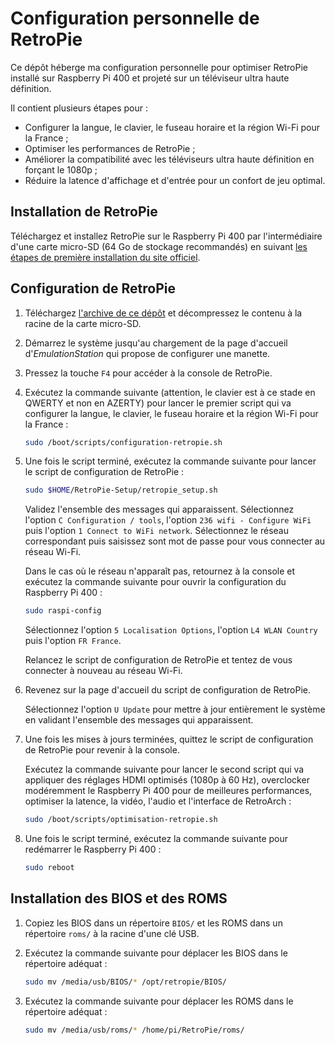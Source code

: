 # Configuration personnelle de RetroPie

Ce dépôt héberge ma configuration personnelle pour optimiser RetroPie installé sur Raspberry Pi 400 et projeté sur un téléviseur ultra haute définition.

Il contient plusieurs étapes pour :

- Configurer la langue, le clavier, le fuseau horaire et la région Wi-Fi pour la France ;
- Optimiser les performances de RetroPie ;
- Améliorer la compatibilité avec les téléviseurs ultra haute définition en forçant le 1080p ;
- Réduire la latence d'affichage et d'entrée pour un confort de jeu optimal.

## Installation de RetroPie

Téléchargez et installez RetroPie sur le Raspberry Pi 400 par l'intermédiaire d'une carte micro-SD (64 Go de stockage recommandés) en suivant [les étapes de première installation du site officiel](https://retropie.org.uk/docs/First-Installation/).

## Configuration de RetroPie

1. Téléchargez [l'archive de ce dépôt](https://github.com/qiaeru/retropie/archive/refs/heads/main.zip) et décompressez le contenu à la racine de la carte micro-SD.

2. Démarrez le système jusqu'au chargement de la page d'accueil d'_EmulationStation_ qui propose de configurer une manette.

3. Pressez la touche `F4` pour accéder à la console de RetroPie.

4. Exécutez la commande suivante (attention, le clavier est à ce stade en QWERTY et non en AZERTY) pour lancer le premier script qui va configurer la langue, le clavier, le fuseau horaire et la région Wi-Fi pour la France :

    ```bash
    sudo /boot/scripts/configuration-retropie.sh
    ```

5. Une fois le script terminé, exécutez la commande suivante pour lancer le script de configuration de RetroPie :

    ```bash
    sudo $HOME/RetroPie-Setup/retropie_setup.sh
    ```

    Validez l'ensemble des messages qui apparaissent. Sélectionnez l'option `C Configuration / tools`, l'option `236 wifi - Configure WiFi` puis l'option `1 Connect to WiFi network`. Sélectionnez le réseau correspondant puis saisissez sont mot de passe pour vous connecter au réseau Wi-Fi.

    Dans le cas où le réseau n'apparaît pas, retournez à la console et exécutez la commande suivante pour ouvrir la configuration du Raspberry Pi 400 :

    ```bash
    sudo raspi-config
    ```

    Sélectionnez l'option `5 Localisation Options`, l'option `L4 WLAN Country` puis l'option `FR France`.

    Relancez le script de configuration de RetroPie et tentez de vous connecter à nouveau au réseau Wi-Fi.

6. Revenez sur la page d'accueil du script de configuration de RetroPie.

    Sélectionnez l'option `U Update` pour mettre à jour entièrement le système en validant l'ensemble des messages qui apparaissent.

7. Une fois les mises à jours terminées, quittez le script de configuration de RetroPie pour revenir à la console.

    Exécutez la commande suivante pour lancer le second script qui va appliquer des réglages HDMI optimisés (1080p à 60 Hz), overclocker modéremment le Raspberry Pi 400 pour de meilleures performances, optimiser la latence, la vidéo, l'audio et l'interface de RetroArch :

    ```bash
    sudo /boot/scripts/optimisation-retropie.sh
    ```

8. Une fois le script terminé, exécutez la commande suivante pour redémarrer le Raspberry Pi 400 :

    ```bash
    sudo reboot
    ```

## Installation des BIOS et des ROMS

1. Copiez les BIOS dans un répertoire `BIOS/` et les ROMS dans un répertoire `roms/` à la racine d'une clé USB.

2. Exécutez la commande suivante pour déplacer les BIOS dans le répertoire adéquat :

    ```bash
    sudo mv /media/usb/BIOS/* /opt/retropie/BIOS/
    ```

3. Exécutez la commande suivante pour déplacer les ROMS dans le répertoire adéquat :

    ```bash
    sudo mv /media/usb/roms/* /home/pi/RetroPie/roms/
    ```
